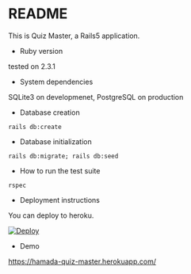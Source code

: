 # README

This is Quiz Master, a Rails5 application.

* Ruby version

tested on 2.3.1

* System dependencies

SQLite3 on developmenet, PostgreSQL on production


* Database creation

```
rails db:create
```

* Database initialization

```
rails db:migrate; rails db:seed
```

* How to run the test suite

```
rspec
```


* Deployment instructions

You can deploy to heroku.

[![Deploy](https://www.herokucdn.com/deploy/button.svg)](https://heroku.com/deploy)

* Demo

https://hamada-quiz-master.herokuapp.com/
